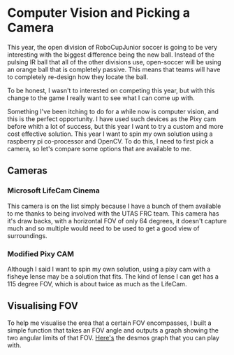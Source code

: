 # Computer Vision and Picking a Camera

This year, the open division of RoboCupJunior soccer is going to be very interesting with the biggest difference being the new ball. Instead of the pulsing IR ball that all of the other divisions use, open-soccer will be using an orange ball that is completely passive. This means that teams will have to completely re-design how they locate the ball.

To be honest, I wasn't to interested on competing this year, but with this change to the game I really want to see what I can come up with.

Something I've been itching to do for a while now is computer vision, and this is the perfect opportunity. I have used such devices as the Pixy cam before whith a lot of success, but this year I want to try a custom and more cost effective solution. This year I want to spin my own solution using a raspberry pi co-processor and OpenCV. To do this, I need to first pick a camera, so let's compare some options that are available to me.

## Cameras

### Microsoft LifeCam Cinema
This camera is on the list simply because I have a bunch of them available to me thanks to being involved with the UTAS FRC team. This camera has it's draw backs, with a horizontal FOV of only 64 degrees, it doesn't capture much and so multiple would need to be used to get a good view of surroundings.

### Modified Pixy CAM
Although I said I want to spin my own solution, using a pixy cam with a fisheye lense may be a solution that fits. The kind of lense I can get has a 115 degree FOV, which is about twice as much as the LifeCam.


## Visualising FOV
To help me visualise the erea that a certain FOV encompasses, I built a simple function that takes an FOV angle and outputs a graph showing the two angular limits of that FOV. [Here's](https://www.desmos.com/calculator/zxs8vjmds7) the desmos graph that you can play with.
